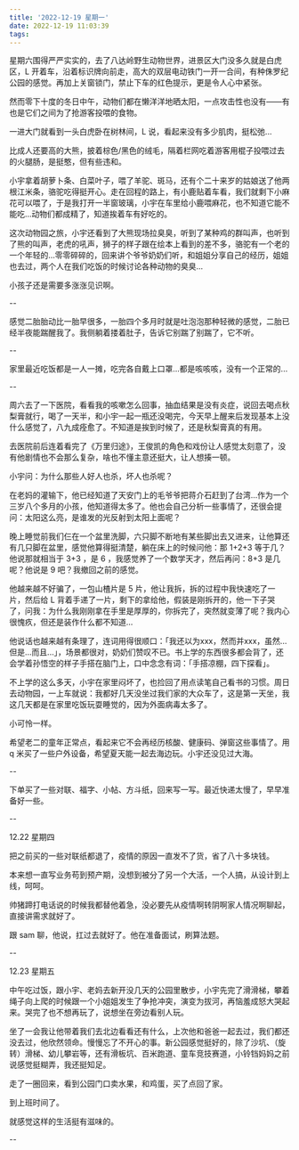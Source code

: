 ```yaml
---
title: '2022-12-19 星期一'
date: 2022-12-19 11:03:39
tags:
---
```


星期六围得严严实实的，去了八达岭野生动物世界，进景区大门没多久就是白虎区，L 开着车，沿着标识牌向前走，高大的双层电动铁门一开一合间，有种侏罗纪公园的感觉。再加上关窗锁门，禁止下车的红色提示，更是令人心中紧张。

然而零下十度的冬日中午，动物们都在懒洋洋地晒太阳，一点攻击性也没有——有也是它们之间为了抢游客投喂的食物。

一进大门就看到一头白虎卧在树林间，L 说，看起来没有多少肌肉，挺松弛...

比成人还要高的大熊，披着棕色/黑色的绒毛，隔着栏网吃着游客用棍子投喂过去的火腿肠，是挺憨，但有些违和。

小宇拿着胡萝卜条、白菜叶子，喂了羊驼、斑马，还有个二十来岁的姑娘送了他两根江米条，骆驼吃得挺开心。走在回程的路上，有小鹿贴着车看，我们就剩下小麻花可以喂了，于是我打开一半窗玻璃，小宇在车里给小鹿喂麻花，也不知道它能不能吃...动物们都成精了，知道挨着车有好吃的。

这次动物园之旅，小宇还看到了大熊现场拉臭臭，听到了某种鸡的群叫声，也听到了熊的叫声，老虎的吼声，狮子的样子跟在绘本上看到的差不多，骆驼有一个老的一个年轻的...零零碎碎的，回来讲个爷爷奶奶们听，和姐姐分享自己的经历，姐姐也去过，两个人在我们吃饭的时候讨论各种动物的臭臭...

小孩子还是需要多涨涨见识啊。

--

感觉二胎胎动比一胎早很多，一胎四个多月时就是吐泡泡那种轻微的感觉，二胎已经半夜能踹醒我了。我侧躺着搂着肚子，告诉它别踹了别踹了，它不听。

--

家里最近吃饭都是一人一摊，吃完各自戴上口罩...都是咳咳咳，没有一个正常的...

--

周六去了一下医院，看看我的咳嗽怎么回事，抽血结果是没有炎症，说回去喝点秋梨膏就行，喝了一天半，和小宇一起一瓶还没喝完，今天早上醒来后发现基本上没什么感觉了，八九成痊愈了。不知道是挨到时候了，还是秋梨膏真的有用。

去医院前后连着看完了《万里归途》，王俊凯的角色和戏份让人感觉太刻意了，没有他剧情也不会那么复杂，啥也不懂主意还挺大，让人想揍一顿。

小宇问：为什么那些人好人也杀，坏人也杀呢？

在老妈的灌输下，他已经知道了天安门上的毛爷爷把蒋介石赶到了台湾...作为一个三岁八个多月的小孩，他知道得太多了。他也会自己分析一些事情了，还很会提问：太阳这么亮，是谁发的光反射到太阳上面呢？

晚上睡觉前我们仨在一个盆里洗脚，六只脚不断地有某些脚出去又进来，让他算还有几只脚在盆里，感觉他算得挺清楚，躺在床上的时候问他：那 1+2+3 等于几？他说那就相当于 3+3 ，是 6 ，我感觉养了一个数学天才，然后再问：8+3 是几呢？他说是 9 吧？我撤回之前的感觉。

他越来越不好骗了，一包山楂片是 5 片，他让我拆，拆的过程中我快速吃了一片，然后给 L 背着手递了一片，剩下的拿给他，假装是刚拆开的，他一下子哭了，问我：为什么我刚刚拿在手里是厚厚的，你拆完了，突然就变薄了呢？我内心很愧疚，但还是装作什么都不知道...

他说话也越来越有条理了，连词用得很顺口：「我还以为xxx，然而并xxx，虽然...但是...而且...」，场景都很对，奶奶们赞叹不已。书上学的东西很多都会背了，还会学着孙悟空的样子手搭在脑门上，口中念念有词：「手搭凉棚，四下探看」。

不上学的这么多天，小宇在家里闷坏了，也捡回了用点读笔自己看书的习惯。周日去动物园，一上车就说：我都好几天没坐过我们家的大众车了，这是第一天坐，我这几天都是在家里吃饭玩耍睡觉的，因为外面病毒太多了。

小可怜一样。

希望老二的童年正常点，看起来它不会再经历核酸、健康码、弹窗这些事情了。用 q 米买了一些户外设备，希望夏天能一起去海边玩。小宇还没见过大海。

--

下单买了一些对联、福字、小帖、方斗纸，回来写一写。最近快递太慢了，早早准备好一些。

--

12.22 星期四

把之前买的一些对联纸都退了，疫情的原因一直发不了货，省了八十多块钱。

本来想一直写业务苟到预产期，没想到被分了另一个大活，一个人搞，从设计到上线，呵呵。

帅猪蹄打电话说的时候我都替他着急，没必要先从疫情啊转阴啊家人情况啊聊起，直接讲需求就好了。

跟 sam 聊，他说，扛过去就好了。他在准备面试，刷算法题。

--

12.23 星期五

中午吃过饭，跟小宇、老妈去新开没几天的公园里散步，小宇先完了滑滑梯，攀着绳子向上爬的时候跟一个小姐姐发生了争抢冲突，演变为拔河，再恼羞成怒大哭起来。哭完了也不想再玩了，说想坐在旁边看别人玩。

坐了一会我让他带着我们去北边看看还有什么，上次他和爸爸一起去过，我们都还没去过，他欣然领命。慢慢忘了不开心的事。新公园感觉挺好的，除了沙坑、（旋转）滑梯、幼儿攀岩等，还有滑板坑、百米跑道、童车竞技赛道，小铃铛妈妈之前说感觉挺糊弄，我还挺知足。

走了一圈回来，看到公园门口卖水果，和鸡蛋，买了点回了家。

到上班时间了。

就感觉这样的生活挺有滋味的。

--

